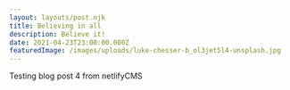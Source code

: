```yaml
---
layout: layouts/post.njk
title: Believing in all
description: Believe it!
date: 2021-04-23T23:00:00.000Z
featuredImage: /images/uploads/luke-chesser-b_ol3jet5l4-unsplash.jpg
---
```

Testing blog post 4 from netlifyCMS